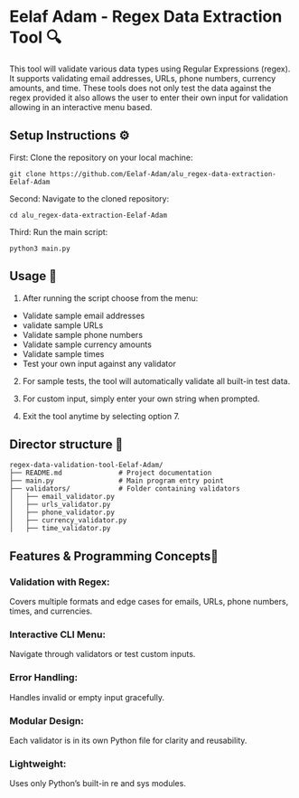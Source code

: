 # Eelaf Adam - Regex Data Extraction Tool 🔍

This tool will validate various data types using Regular Expressions (regex). It supports validating email addresses, URLs, phone numbers, currency amounts, and time. These tools does not only test the data against the regex provided it also allows the user to enter their own input for validation allowing in an interactive menu based.

## Setup Instructions ⚙️

First: Clone the repository on your local machine:
```
git clone https://github.com/Eelaf-Adam/alu_regex-data-extraction-Eelaf-Adam
```

Second: Navigate to the cloned repository:
```
cd alu_regex-data-extraction-Eelaf-Adam
```

Third: Run the main script:
```
python3 main.py
```

## Usage 🔐
1. After running the script choose from the menu:
  - Validate sample email addresses
  - validate sample URLs
  - Validate sample phone numbers
  - Validate sample currency amounts
  - Validate sample times
  - Test your own input against any validator
    
2. For sample tests, the tool will automatically validate all built-in test data.

3. For custom input, simply enter your own string when prompted.

4. Exit the tool anytime by selecting option 7.

## Director structure 📂
```
regex-data-validation-tool-Eelaf-Adam/
├── README.md              # Project documentation
├── main.py                # Main program entry point
├── validators/            # Folder containing validators
│   ├── email_validator.py
│   ├── urls_validator.py
│   ├── phone_validator.py
│   ├── currency_validator.py
│   ├── time_validator.py

```
## Features & Programming Concepts🌟

### Validation with Regex:  
Covers multiple formats and edge cases for emails, URLs, phone numbers, times, and currencies.

### Interactive CLI Menu:
Navigate through validators or test custom inputs.

### Error Handling: 
Handles invalid or empty input gracefully.

### Modular Design: 
Each validator is in its own Python file for clarity and reusability.

### Lightweight: 
Uses only Python’s built-in re and sys modules.



















